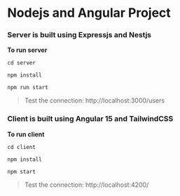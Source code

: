 # Nodejs and Angular Project


### Server is built using Expressjs and Nestjs

**To run server**

```
cd server

npm install

npm run start
```
> Test the connection: http://localhost:3000/users

### Client is built using Angular 15 and TailwindCSS

**To run client**

```
cd client

npm install

npm start

```
> Test the connection: http://localhost:4200/
